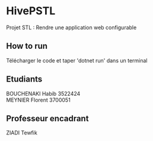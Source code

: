 # HivePSTL
Projet STL : Rendre une application web configurable

## How to run
Télécharger le code et taper 'dotnet run' dans un terminal

## Etudiants
BOUCHENAKI Habib 3522424\
MEYNIER Florent 3700051

## Professeur encadrant
ZIADI Tewfik
